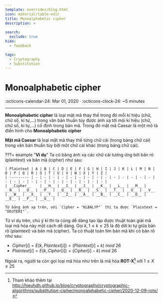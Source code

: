 ```yaml
---
template: overrides/blog.html
icon: material/table-edit
title: Monoalphabetic cipher
description: >
  
search:
  exclude: true
hide:
  - feedback

tags:
  - Cryptography 
  - Substitution 
---
```


# __Monoalphabetic cipher__

<span>
:octicons-calendar-24: Mar 01, 2020 ·
:octicons-clock-24: ~5 minutes

</span>

---

__Monoalphabetic cipher__ là loại mật mã thay thế trong đó mỗi kí hiệu (chữ, chữ số, kí tự,...) trong văn bản thuần túy được ánh xạ tới mội kí hiệu (chữ, chữ số, kí tự,...) cố định trong bản mã. Trong đó mật mã Caesar là một mô tả điển hình cho __Monoalphabetic cipher__

__Mật mã Caesar__ là loại mật mã thay thế từng chữ cái (trong bảng chữ cái) trong văn bản thuần túy bởi một chữ cái khác (trong bảng chữ cái).

???+ example "__Ví dụ__"
    Ta có bảng ánh xạ các chữ cái tương ứng bởi bản rõ (plaintext) và bản mã (cipher) như sau:

    | Plaintext | A | B | C | D | E | F | G | H | I | J | K | L | M | N | O | P | Q | R | S | T | U | V | W | X | Y | Z |
    | --------- | - | - | - | - | - | - | - | - | - | - | - | - | - | - | - | - | - | - | - | - | - | - | - | - | - | - |
    | __Cipher__    | __H__ | __I__ | __J__ | __K__ | __L__ | __M__ | __N__ | __O__ | __P__ | __Q__ | __R__ | __S__ | __T__ | __U__ | __V__ | __W__ | __X__ | __Y__ | __Z__ | __A__ | __B__ | __C__ | __D__ | __E__ | __F__ | __G__ |

    Từ bảng ánh xạ trên, với `Cipher = "KLBALYP"` thì ta được `Plaintext = "DEUTERI"`.

Từ ví dụ trên, chú ý kĩ thì ta cũng dễ dàng tạo lập được thuật toán giải mã loại mã hóa này một cách dễ dàng. Gọi $k, 1\le k \le 25$ là độ dời kí tự giữa bản rõ (plaintext) và bản mã (cipher). Ta có thuật toán tìm bản mã khi có bản rõ như sau: 

- $Cipher[i] = E\big(k, Plaintext[i]\big) = \big(Plaintext[i] + k\big) \ mod \ 26$
- $Plaintext[i] = E\big(k, Cipher[i]\big) = \big(Cipher[i] - k\big) \ mod \ 26$

Ngoài ra, người ta còn gọi loại mã hóa như trên là mã hóa __ROT-X[^1]__ với $1\le X \le 25$

 [^1]: Tham khảo thêm tại http://hieuhdh.github.io/blog/cryptography/cryptographic-algorithms/substitution-cipher/monoalphabetic-cipher/2020-12-09-rotx/